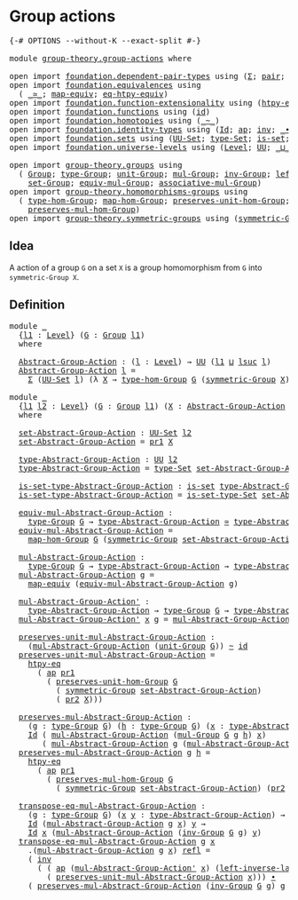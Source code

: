# Group actions

<pre class="Agda"><a id="26" class="Symbol">{-#</a> <a id="30" class="Keyword">OPTIONS</a> <a id="38" class="Pragma">--without-K</a> <a id="50" class="Pragma">--exact-split</a> <a id="64" class="Symbol">#-}</a>

<a id="69" class="Keyword">module</a> <a id="76" href="group-theory.group-actions.html" class="Module">group-theory.group-actions</a> <a id="103" class="Keyword">where</a>

<a id="110" class="Keyword">open</a> <a id="115" class="Keyword">import</a> <a id="122" href="foundation.dependent-pair-types.html" class="Module">foundation.dependent-pair-types</a> <a id="154" class="Keyword">using</a> <a id="160" class="Symbol">(</a><a id="161" href="foundation-core.dependent-pair-types.html#502" class="Record">Σ</a><a id="162" class="Symbol">;</a> <a id="164" href="foundation-core.dependent-pair-types.html#575" class="InductiveConstructor">pair</a><a id="168" class="Symbol">;</a> <a id="170" href="foundation-core.dependent-pair-types.html#592" class="Field">pr1</a><a id="173" class="Symbol">;</a> <a id="175" href="foundation-core.dependent-pair-types.html#604" class="Field">pr2</a><a id="178" class="Symbol">)</a>
<a id="180" class="Keyword">open</a> <a id="185" class="Keyword">import</a> <a id="192" href="foundation.equivalences.html" class="Module">foundation.equivalences</a> <a id="216" class="Keyword">using</a>
  <a id="224" class="Symbol">(</a> <a id="226" href="foundation-core.equivalences.html#1607" class="Function Operator">_≃_</a><a id="229" class="Symbol">;</a> <a id="231" href="foundation-core.equivalences.html#1807" class="Function">map-equiv</a><a id="240" class="Symbol">;</a> <a id="242" href="foundation.equivalences.html#13491" class="Function">eq-htpy-equiv</a><a id="255" class="Symbol">)</a>
<a id="257" class="Keyword">open</a> <a id="262" class="Keyword">import</a> <a id="269" href="foundation.function-extensionality.html" class="Module">foundation.function-extensionality</a> <a id="304" class="Keyword">using</a> <a id="310" class="Symbol">(</a><a id="311" href="foundation-core.function-extensionality.html#964" class="Function">htpy-eq</a><a id="318" class="Symbol">)</a>
<a id="320" class="Keyword">open</a> <a id="325" class="Keyword">import</a> <a id="332" href="foundation.functions.html" class="Module">foundation.functions</a> <a id="353" class="Keyword">using</a> <a id="359" class="Symbol">(</a><a id="360" href="foundation-core.functions.html#309" class="Function">id</a><a id="362" class="Symbol">)</a>
<a id="364" class="Keyword">open</a> <a id="369" class="Keyword">import</a> <a id="376" href="foundation.homotopies.html" class="Module">foundation.homotopies</a> <a id="398" class="Keyword">using</a> <a id="404" class="Symbol">(</a><a id="405" href="foundation-core.homotopies.html#545" class="Function Operator">_~_</a><a id="408" class="Symbol">)</a>
<a id="410" class="Keyword">open</a> <a id="415" class="Keyword">import</a> <a id="422" href="foundation.identity-types.html" class="Module">foundation.identity-types</a> <a id="448" class="Keyword">using</a> <a id="454" class="Symbol">(</a><a id="455" href="foundation-core.identity-types.html#641" class="Datatype">Id</a><a id="457" class="Symbol">;</a> <a id="459" href="foundation-core.identity-types.html#2853" class="Function">ap</a><a id="461" class="Symbol">;</a> <a id="463" href="foundation-core.identity-types.html#1552" class="Function">inv</a><a id="466" class="Symbol">;</a> <a id="468" href="foundation-core.identity-types.html#1239" class="Function Operator">_∙_</a><a id="471" class="Symbol">;</a> <a id="473" href="foundation-core.identity-types.html#694" class="InductiveConstructor">refl</a><a id="477" class="Symbol">)</a>
<a id="479" class="Keyword">open</a> <a id="484" class="Keyword">import</a> <a id="491" href="foundation.sets.html" class="Module">foundation.sets</a> <a id="507" class="Keyword">using</a> <a id="513" class="Symbol">(</a><a id="514" href="foundation-core.sets.html#1177" class="Function">UU-Set</a><a id="520" class="Symbol">;</a> <a id="522" href="foundation-core.sets.html#1291" class="Function">type-Set</a><a id="530" class="Symbol">;</a> <a id="532" href="foundation-core.sets.html#1099" class="Function">is-set</a><a id="538" class="Symbol">;</a> <a id="540" href="foundation-core.sets.html#1342" class="Function">is-set-type-Set</a><a id="555" class="Symbol">)</a>
<a id="557" class="Keyword">open</a> <a id="562" class="Keyword">import</a> <a id="569" href="foundation.universe-levels.html" class="Module">foundation.universe-levels</a> <a id="596" class="Keyword">using</a> <a id="602" class="Symbol">(</a><a id="603" href="Agda.Primitive.html#597" class="Postulate">Level</a><a id="608" class="Symbol">;</a> <a id="610" href="foundation-core.universe-levels.html#222" class="Primitive">UU</a><a id="612" class="Symbol">;</a> <a id="614" href="Agda.Primitive.html#810" class="Primitive Operator">_⊔_</a><a id="617" class="Symbol">;</a> <a id="619" href="Agda.Primitive.html#780" class="Primitive">lsuc</a><a id="623" class="Symbol">)</a>

<a id="626" class="Keyword">open</a> <a id="631" class="Keyword">import</a> <a id="638" href="group-theory.groups.html" class="Module">group-theory.groups</a> <a id="658" class="Keyword">using</a>
  <a id="666" class="Symbol">(</a> <a id="668" href="group-theory.groups.html#2398" class="Function">Group</a><a id="673" class="Symbol">;</a> <a id="675" href="group-theory.groups.html#2641" class="Function">type-Group</a><a id="685" class="Symbol">;</a> <a id="687" href="group-theory.groups.html#3677" class="Function">unit-Group</a><a id="697" class="Symbol">;</a> <a id="699" href="group-theory.groups.html#2886" class="Function">mul-Group</a><a id="708" class="Symbol">;</a> <a id="710" href="group-theory.groups.html#4466" class="Function">inv-Group</a><a id="719" class="Symbol">;</a> <a id="721" href="group-theory.groups.html#4544" class="Function">left-inverse-law-Group</a><a id="743" class="Symbol">;</a>
    <a id="749" href="group-theory.groups.html#2581" class="Function">set-Group</a><a id="758" class="Symbol">;</a> <a id="760" href="group-theory.groups.html#5518" class="Function">equiv-mul-Group</a><a id="775" class="Symbol">;</a> <a id="777" href="group-theory.groups.html#3235" class="Function">associative-mul-Group</a><a id="798" class="Symbol">)</a>
<a id="800" class="Keyword">open</a> <a id="805" class="Keyword">import</a> <a id="812" href="group-theory.homomorphisms-groups.html" class="Module">group-theory.homomorphisms-groups</a> <a id="846" class="Keyword">using</a>
  <a id="854" class="Symbol">(</a> <a id="856" href="group-theory.homomorphisms-groups.html#1617" class="Function">type-hom-Group</a><a id="870" class="Symbol">;</a> <a id="872" href="group-theory.homomorphisms-groups.html#1746" class="Function">map-hom-Group</a><a id="885" class="Symbol">;</a> <a id="887" href="group-theory.homomorphisms-groups.html#5799" class="Function">preserves-unit-hom-Group</a><a id="911" class="Symbol">;</a>
    <a id="917" href="group-theory.homomorphisms-groups.html#1832" class="Function">preserves-mul-hom-Group</a><a id="940" class="Symbol">)</a>
<a id="942" class="Keyword">open</a> <a id="947" class="Keyword">import</a> <a id="954" href="group-theory.symmetric-groups.html" class="Module">group-theory.symmetric-groups</a> <a id="984" class="Keyword">using</a> <a id="990" class="Symbol">(</a><a id="991" href="group-theory.symmetric-groups.html#3491" class="Function">symmetric-Group</a><a id="1006" class="Symbol">)</a>
</pre>
## Idea

A action of a group `G` on a set `X` is a group homomorphism from `G` into `symmetric-Group X`.

## Definition

<pre class="Agda"><a id="1142" class="Keyword">module</a> <a id="1149" href="group-theory.group-actions.html#1149" class="Module">_</a>
  <a id="1153" class="Symbol">{</a><a id="1154" href="group-theory.group-actions.html#1154" class="Bound">l1</a> <a id="1157" class="Symbol">:</a> <a id="1159" href="Agda.Primitive.html#597" class="Postulate">Level</a><a id="1164" class="Symbol">}</a> <a id="1166" class="Symbol">(</a><a id="1167" href="group-theory.group-actions.html#1167" class="Bound">G</a> <a id="1169" class="Symbol">:</a> <a id="1171" href="group-theory.groups.html#2398" class="Function">Group</a> <a id="1177" href="group-theory.group-actions.html#1154" class="Bound">l1</a><a id="1179" class="Symbol">)</a>
  <a id="1183" class="Keyword">where</a>

  <a id="1192" href="group-theory.group-actions.html#1192" class="Function">Abstract-Group-Action</a> <a id="1214" class="Symbol">:</a> <a id="1216" class="Symbol">(</a><a id="1217" href="group-theory.group-actions.html#1217" class="Bound">l</a> <a id="1219" class="Symbol">:</a> <a id="1221" href="Agda.Primitive.html#597" class="Postulate">Level</a><a id="1226" class="Symbol">)</a> <a id="1228" class="Symbol">→</a> <a id="1230" href="foundation-core.universe-levels.html#222" class="Primitive">UU</a> <a id="1233" class="Symbol">(</a><a id="1234" href="group-theory.group-actions.html#1154" class="Bound">l1</a> <a id="1237" href="Agda.Primitive.html#810" class="Primitive Operator">⊔</a> <a id="1239" href="Agda.Primitive.html#780" class="Primitive">lsuc</a> <a id="1244" href="group-theory.group-actions.html#1217" class="Bound">l</a><a id="1245" class="Symbol">)</a>
  <a id="1249" href="group-theory.group-actions.html#1192" class="Function">Abstract-Group-Action</a> <a id="1271" href="group-theory.group-actions.html#1271" class="Bound">l</a> <a id="1273" class="Symbol">=</a>
    <a id="1279" href="foundation-core.dependent-pair-types.html#502" class="Record">Σ</a> <a id="1281" class="Symbol">(</a><a id="1282" href="foundation-core.sets.html#1177" class="Function">UU-Set</a> <a id="1289" href="group-theory.group-actions.html#1271" class="Bound">l</a><a id="1290" class="Symbol">)</a> <a id="1292" class="Symbol">(λ</a> <a id="1295" href="group-theory.group-actions.html#1295" class="Bound">X</a> <a id="1297" class="Symbol">→</a> <a id="1299" href="group-theory.homomorphisms-groups.html#1617" class="Function">type-hom-Group</a> <a id="1314" href="group-theory.group-actions.html#1167" class="Bound">G</a> <a id="1316" class="Symbol">(</a><a id="1317" href="group-theory.symmetric-groups.html#3491" class="Function">symmetric-Group</a> <a id="1333" href="group-theory.group-actions.html#1295" class="Bound">X</a><a id="1334" class="Symbol">))</a>

<a id="1338" class="Keyword">module</a> <a id="1345" href="group-theory.group-actions.html#1345" class="Module">_</a>
  <a id="1349" class="Symbol">{</a><a id="1350" href="group-theory.group-actions.html#1350" class="Bound">l1</a> <a id="1353" href="group-theory.group-actions.html#1353" class="Bound">l2</a> <a id="1356" class="Symbol">:</a> <a id="1358" href="Agda.Primitive.html#597" class="Postulate">Level</a><a id="1363" class="Symbol">}</a> <a id="1365" class="Symbol">(</a><a id="1366" href="group-theory.group-actions.html#1366" class="Bound">G</a> <a id="1368" class="Symbol">:</a> <a id="1370" href="group-theory.groups.html#2398" class="Function">Group</a> <a id="1376" href="group-theory.group-actions.html#1350" class="Bound">l1</a><a id="1378" class="Symbol">)</a> <a id="1380" class="Symbol">(</a><a id="1381" href="group-theory.group-actions.html#1381" class="Bound">X</a> <a id="1383" class="Symbol">:</a> <a id="1385" href="group-theory.group-actions.html#1192" class="Function">Abstract-Group-Action</a> <a id="1407" href="group-theory.group-actions.html#1366" class="Bound">G</a> <a id="1409" href="group-theory.group-actions.html#1353" class="Bound">l2</a><a id="1411" class="Symbol">)</a>
  <a id="1415" class="Keyword">where</a>

  <a id="1424" href="group-theory.group-actions.html#1424" class="Function">set-Abstract-Group-Action</a> <a id="1450" class="Symbol">:</a> <a id="1452" href="foundation-core.sets.html#1177" class="Function">UU-Set</a> <a id="1459" href="group-theory.group-actions.html#1353" class="Bound">l2</a>
  <a id="1464" href="group-theory.group-actions.html#1424" class="Function">set-Abstract-Group-Action</a> <a id="1490" class="Symbol">=</a> <a id="1492" href="foundation-core.dependent-pair-types.html#592" class="Field">pr1</a> <a id="1496" href="group-theory.group-actions.html#1381" class="Bound">X</a>

  <a id="1501" href="group-theory.group-actions.html#1501" class="Function">type-Abstract-Group-Action</a> <a id="1528" class="Symbol">:</a> <a id="1530" href="foundation-core.universe-levels.html#222" class="Primitive">UU</a> <a id="1533" href="group-theory.group-actions.html#1353" class="Bound">l2</a>
  <a id="1538" href="group-theory.group-actions.html#1501" class="Function">type-Abstract-Group-Action</a> <a id="1565" class="Symbol">=</a> <a id="1567" href="foundation-core.sets.html#1291" class="Function">type-Set</a> <a id="1576" href="group-theory.group-actions.html#1424" class="Function">set-Abstract-Group-Action</a>

  <a id="1605" href="group-theory.group-actions.html#1605" class="Function">is-set-type-Abstract-Group-Action</a> <a id="1639" class="Symbol">:</a> <a id="1641" href="foundation-core.sets.html#1099" class="Function">is-set</a> <a id="1648" href="group-theory.group-actions.html#1501" class="Function">type-Abstract-Group-Action</a>
  <a id="1677" href="group-theory.group-actions.html#1605" class="Function">is-set-type-Abstract-Group-Action</a> <a id="1711" class="Symbol">=</a> <a id="1713" href="foundation-core.sets.html#1342" class="Function">is-set-type-Set</a> <a id="1729" href="group-theory.group-actions.html#1424" class="Function">set-Abstract-Group-Action</a>
  
  <a id="1760" href="group-theory.group-actions.html#1760" class="Function">equiv-mul-Abstract-Group-Action</a> <a id="1792" class="Symbol">:</a>
    <a id="1798" href="group-theory.groups.html#2641" class="Function">type-Group</a> <a id="1809" href="group-theory.group-actions.html#1366" class="Bound">G</a> <a id="1811" class="Symbol">→</a> <a id="1813" href="group-theory.group-actions.html#1501" class="Function">type-Abstract-Group-Action</a> <a id="1840" href="foundation-core.equivalences.html#1607" class="Function Operator">≃</a> <a id="1842" href="group-theory.group-actions.html#1501" class="Function">type-Abstract-Group-Action</a>
  <a id="1871" href="group-theory.group-actions.html#1760" class="Function">equiv-mul-Abstract-Group-Action</a> <a id="1903" class="Symbol">=</a>
    <a id="1909" href="group-theory.homomorphisms-groups.html#1746" class="Function">map-hom-Group</a> <a id="1923" href="group-theory.group-actions.html#1366" class="Bound">G</a> <a id="1925" class="Symbol">(</a><a id="1926" href="group-theory.symmetric-groups.html#3491" class="Function">symmetric-Group</a> <a id="1942" href="group-theory.group-actions.html#1424" class="Function">set-Abstract-Group-Action</a><a id="1967" class="Symbol">)</a> <a id="1969" class="Symbol">(</a><a id="1970" href="foundation-core.dependent-pair-types.html#604" class="Field">pr2</a> <a id="1974" href="group-theory.group-actions.html#1381" class="Bound">X</a><a id="1975" class="Symbol">)</a>

  <a id="1980" href="group-theory.group-actions.html#1980" class="Function">mul-Abstract-Group-Action</a> <a id="2006" class="Symbol">:</a>
    <a id="2012" href="group-theory.groups.html#2641" class="Function">type-Group</a> <a id="2023" href="group-theory.group-actions.html#1366" class="Bound">G</a> <a id="2025" class="Symbol">→</a> <a id="2027" href="group-theory.group-actions.html#1501" class="Function">type-Abstract-Group-Action</a> <a id="2054" class="Symbol">→</a> <a id="2056" href="group-theory.group-actions.html#1501" class="Function">type-Abstract-Group-Action</a>
  <a id="2085" href="group-theory.group-actions.html#1980" class="Function">mul-Abstract-Group-Action</a> <a id="2111" href="group-theory.group-actions.html#2111" class="Bound">g</a> <a id="2113" class="Symbol">=</a>
    <a id="2119" href="foundation-core.equivalences.html#1807" class="Function">map-equiv</a> <a id="2129" class="Symbol">(</a><a id="2130" href="group-theory.group-actions.html#1760" class="Function">equiv-mul-Abstract-Group-Action</a> <a id="2162" href="group-theory.group-actions.html#2111" class="Bound">g</a><a id="2163" class="Symbol">)</a>

  <a id="2168" href="group-theory.group-actions.html#2168" class="Function">mul-Abstract-Group-Action&#39;</a> <a id="2195" class="Symbol">:</a>
    <a id="2201" href="group-theory.group-actions.html#1501" class="Function">type-Abstract-Group-Action</a> <a id="2228" class="Symbol">→</a> <a id="2230" href="group-theory.groups.html#2641" class="Function">type-Group</a> <a id="2241" href="group-theory.group-actions.html#1366" class="Bound">G</a> <a id="2243" class="Symbol">→</a> <a id="2245" href="group-theory.group-actions.html#1501" class="Function">type-Abstract-Group-Action</a>
  <a id="2274" href="group-theory.group-actions.html#2168" class="Function">mul-Abstract-Group-Action&#39;</a> <a id="2301" href="group-theory.group-actions.html#2301" class="Bound">x</a> <a id="2303" href="group-theory.group-actions.html#2303" class="Bound">g</a> <a id="2305" class="Symbol">=</a> <a id="2307" href="group-theory.group-actions.html#1980" class="Function">mul-Abstract-Group-Action</a> <a id="2333" href="group-theory.group-actions.html#2303" class="Bound">g</a> <a id="2335" href="group-theory.group-actions.html#2301" class="Bound">x</a>

  <a id="2340" href="group-theory.group-actions.html#2340" class="Function">preserves-unit-mul-Abstract-Group-Action</a> <a id="2381" class="Symbol">:</a>
    <a id="2387" class="Symbol">(</a><a id="2388" href="group-theory.group-actions.html#1980" class="Function">mul-Abstract-Group-Action</a> <a id="2414" class="Symbol">(</a><a id="2415" href="group-theory.groups.html#3677" class="Function">unit-Group</a> <a id="2426" href="group-theory.group-actions.html#1366" class="Bound">G</a><a id="2427" class="Symbol">))</a> <a id="2430" href="foundation-core.homotopies.html#545" class="Function Operator">~</a> <a id="2432" href="foundation-core.functions.html#309" class="Function">id</a>
  <a id="2437" href="group-theory.group-actions.html#2340" class="Function">preserves-unit-mul-Abstract-Group-Action</a> <a id="2478" class="Symbol">=</a>
    <a id="2484" href="foundation-core.function-extensionality.html#964" class="Function">htpy-eq</a>
      <a id="2498" class="Symbol">(</a> <a id="2500" href="foundation-core.identity-types.html#2853" class="Function">ap</a> <a id="2503" href="foundation-core.dependent-pair-types.html#592" class="Field">pr1</a>
        <a id="2515" class="Symbol">(</a> <a id="2517" href="group-theory.homomorphisms-groups.html#5799" class="Function">preserves-unit-hom-Group</a> <a id="2542" href="group-theory.group-actions.html#1366" class="Bound">G</a>
          <a id="2554" class="Symbol">(</a> <a id="2556" href="group-theory.symmetric-groups.html#3491" class="Function">symmetric-Group</a> <a id="2572" href="group-theory.group-actions.html#1424" class="Function">set-Abstract-Group-Action</a><a id="2597" class="Symbol">)</a>
          <a id="2609" class="Symbol">(</a> <a id="2611" href="foundation-core.dependent-pair-types.html#604" class="Field">pr2</a> <a id="2615" href="group-theory.group-actions.html#1381" class="Bound">X</a><a id="2616" class="Symbol">)))</a>

  <a id="2623" href="group-theory.group-actions.html#2623" class="Function">preserves-mul-Abstract-Group-Action</a> <a id="2659" class="Symbol">:</a>
    <a id="2665" class="Symbol">(</a><a id="2666" href="group-theory.group-actions.html#2666" class="Bound">g</a> <a id="2668" class="Symbol">:</a> <a id="2670" href="group-theory.groups.html#2641" class="Function">type-Group</a> <a id="2681" href="group-theory.group-actions.html#1366" class="Bound">G</a><a id="2682" class="Symbol">)</a> <a id="2684" class="Symbol">(</a><a id="2685" href="group-theory.group-actions.html#2685" class="Bound">h</a> <a id="2687" class="Symbol">:</a> <a id="2689" href="group-theory.groups.html#2641" class="Function">type-Group</a> <a id="2700" href="group-theory.group-actions.html#1366" class="Bound">G</a><a id="2701" class="Symbol">)</a> <a id="2703" class="Symbol">(</a><a id="2704" href="group-theory.group-actions.html#2704" class="Bound">x</a> <a id="2706" class="Symbol">:</a> <a id="2708" href="group-theory.group-actions.html#1501" class="Function">type-Abstract-Group-Action</a><a id="2734" class="Symbol">)</a> <a id="2736" class="Symbol">→</a>
    <a id="2742" href="foundation-core.identity-types.html#641" class="Datatype">Id</a> <a id="2745" class="Symbol">(</a> <a id="2747" href="group-theory.group-actions.html#1980" class="Function">mul-Abstract-Group-Action</a> <a id="2773" class="Symbol">(</a><a id="2774" href="group-theory.groups.html#2886" class="Function">mul-Group</a> <a id="2784" href="group-theory.group-actions.html#1366" class="Bound">G</a> <a id="2786" href="group-theory.group-actions.html#2666" class="Bound">g</a> <a id="2788" href="group-theory.group-actions.html#2685" class="Bound">h</a><a id="2789" class="Symbol">)</a> <a id="2791" href="group-theory.group-actions.html#2704" class="Bound">x</a><a id="2792" class="Symbol">)</a>
       <a id="2801" class="Symbol">(</a> <a id="2803" href="group-theory.group-actions.html#1980" class="Function">mul-Abstract-Group-Action</a> <a id="2829" href="group-theory.group-actions.html#2666" class="Bound">g</a> <a id="2831" class="Symbol">(</a><a id="2832" href="group-theory.group-actions.html#1980" class="Function">mul-Abstract-Group-Action</a> <a id="2858" href="group-theory.group-actions.html#2685" class="Bound">h</a> <a id="2860" href="group-theory.group-actions.html#2704" class="Bound">x</a><a id="2861" class="Symbol">))</a>
  <a id="2866" href="group-theory.group-actions.html#2623" class="Function">preserves-mul-Abstract-Group-Action</a> <a id="2902" href="group-theory.group-actions.html#2902" class="Bound">g</a> <a id="2904" href="group-theory.group-actions.html#2904" class="Bound">h</a> <a id="2906" class="Symbol">=</a>
    <a id="2912" href="foundation-core.function-extensionality.html#964" class="Function">htpy-eq</a>
      <a id="2926" class="Symbol">(</a> <a id="2928" href="foundation-core.identity-types.html#2853" class="Function">ap</a> <a id="2931" href="foundation-core.dependent-pair-types.html#592" class="Field">pr1</a>
        <a id="2943" class="Symbol">(</a> <a id="2945" href="group-theory.homomorphisms-groups.html#1832" class="Function">preserves-mul-hom-Group</a> <a id="2969" href="group-theory.group-actions.html#1366" class="Bound">G</a>
          <a id="2981" class="Symbol">(</a> <a id="2983" href="group-theory.symmetric-groups.html#3491" class="Function">symmetric-Group</a> <a id="2999" href="group-theory.group-actions.html#1424" class="Function">set-Abstract-Group-Action</a><a id="3024" class="Symbol">)</a> <a id="3026" class="Symbol">(</a><a id="3027" href="foundation-core.dependent-pair-types.html#604" class="Field">pr2</a> <a id="3031" href="group-theory.group-actions.html#1381" class="Bound">X</a><a id="3032" class="Symbol">)</a> <a id="3034" href="group-theory.group-actions.html#2902" class="Bound">g</a> <a id="3036" href="group-theory.group-actions.html#2904" class="Bound">h</a><a id="3037" class="Symbol">))</a>

  <a id="3043" href="group-theory.group-actions.html#3043" class="Function">transpose-eq-mul-Abstract-Group-Action</a> <a id="3082" class="Symbol">:</a>
    <a id="3088" class="Symbol">(</a><a id="3089" href="group-theory.group-actions.html#3089" class="Bound">g</a> <a id="3091" class="Symbol">:</a> <a id="3093" href="group-theory.groups.html#2641" class="Function">type-Group</a> <a id="3104" href="group-theory.group-actions.html#1366" class="Bound">G</a><a id="3105" class="Symbol">)</a> <a id="3107" class="Symbol">(</a><a id="3108" href="group-theory.group-actions.html#3108" class="Bound">x</a> <a id="3110" href="group-theory.group-actions.html#3110" class="Bound">y</a> <a id="3112" class="Symbol">:</a> <a id="3114" href="group-theory.group-actions.html#1501" class="Function">type-Abstract-Group-Action</a><a id="3140" class="Symbol">)</a> <a id="3142" class="Symbol">→</a>
    <a id="3148" href="foundation-core.identity-types.html#641" class="Datatype">Id</a> <a id="3151" class="Symbol">(</a><a id="3152" href="group-theory.group-actions.html#1980" class="Function">mul-Abstract-Group-Action</a> <a id="3178" href="group-theory.group-actions.html#3089" class="Bound">g</a> <a id="3180" href="group-theory.group-actions.html#3108" class="Bound">x</a><a id="3181" class="Symbol">)</a> <a id="3183" href="group-theory.group-actions.html#3110" class="Bound">y</a> <a id="3185" class="Symbol">→</a>
    <a id="3191" href="foundation-core.identity-types.html#641" class="Datatype">Id</a> <a id="3194" href="group-theory.group-actions.html#3108" class="Bound">x</a> <a id="3196" class="Symbol">(</a><a id="3197" href="group-theory.group-actions.html#1980" class="Function">mul-Abstract-Group-Action</a> <a id="3223" class="Symbol">(</a><a id="3224" href="group-theory.groups.html#4466" class="Function">inv-Group</a> <a id="3234" href="group-theory.group-actions.html#1366" class="Bound">G</a> <a id="3236" href="group-theory.group-actions.html#3089" class="Bound">g</a><a id="3237" class="Symbol">)</a> <a id="3239" href="group-theory.group-actions.html#3110" class="Bound">y</a><a id="3240" class="Symbol">)</a>
  <a id="3244" href="group-theory.group-actions.html#3043" class="Function">transpose-eq-mul-Abstract-Group-Action</a> <a id="3283" href="group-theory.group-actions.html#3283" class="Bound">g</a> <a id="3285" href="group-theory.group-actions.html#3285" class="Bound">x</a>
    <a id="3291" class="DottedPattern Symbol">.(</a><a id="3293" href="group-theory.group-actions.html#1980" class="DottedPattern Function">mul-Abstract-Group-Action</a> <a id="3319" href="group-theory.group-actions.html#3283" class="DottedPattern Bound">g</a> <a id="3321" href="group-theory.group-actions.html#3285" class="DottedPattern Bound">x</a><a id="3322" class="DottedPattern Symbol">)</a> <a id="3324" href="foundation-core.identity-types.html#694" class="InductiveConstructor">refl</a> <a id="3329" class="Symbol">=</a>
    <a id="3335" class="Symbol">(</a> <a id="3337" href="foundation-core.identity-types.html#1552" class="Function">inv</a>
      <a id="3347" class="Symbol">(</a> <a id="3349" class="Symbol">(</a> <a id="3351" href="foundation-core.identity-types.html#2853" class="Function">ap</a> <a id="3354" class="Symbol">(</a><a id="3355" href="group-theory.group-actions.html#2168" class="Function">mul-Abstract-Group-Action&#39;</a> <a id="3382" href="group-theory.group-actions.html#3285" class="Bound">x</a><a id="3383" class="Symbol">)</a> <a id="3385" class="Symbol">(</a><a id="3386" href="group-theory.groups.html#4544" class="Function">left-inverse-law-Group</a> <a id="3409" href="group-theory.group-actions.html#1366" class="Bound">G</a> <a id="3411" href="group-theory.group-actions.html#3283" class="Bound">g</a><a id="3412" class="Symbol">))</a> <a id="3415" href="foundation-core.identity-types.html#1239" class="Function Operator">∙</a>
        <a id="3425" class="Symbol">(</a> <a id="3427" href="group-theory.group-actions.html#2340" class="Function">preserves-unit-mul-Abstract-Group-Action</a> <a id="3468" href="group-theory.group-actions.html#3285" class="Bound">x</a><a id="3469" class="Symbol">)))</a> <a id="3473" href="foundation-core.identity-types.html#1239" class="Function Operator">∙</a>
    <a id="3479" class="Symbol">(</a> <a id="3481" href="group-theory.group-actions.html#2623" class="Function">preserves-mul-Abstract-Group-Action</a> <a id="3517" class="Symbol">(</a><a id="3518" href="group-theory.groups.html#4466" class="Function">inv-Group</a> <a id="3528" href="group-theory.group-actions.html#1366" class="Bound">G</a> <a id="3530" href="group-theory.group-actions.html#3283" class="Bound">g</a><a id="3531" class="Symbol">)</a> <a id="3533" href="group-theory.group-actions.html#3283" class="Bound">g</a> <a id="3535" href="group-theory.group-actions.html#3285" class="Bound">x</a><a id="3536" class="Symbol">)</a>
</pre>